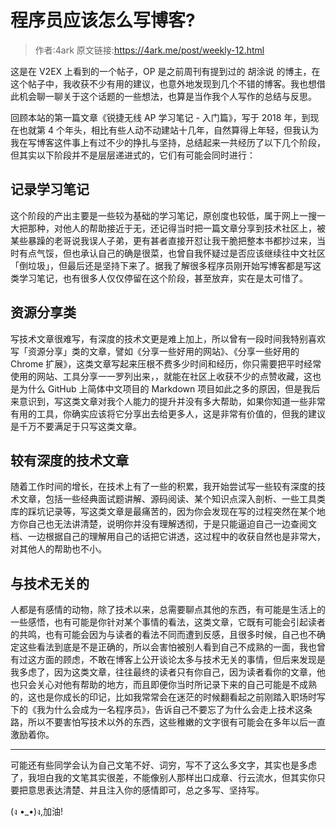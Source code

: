 # 程序员应该怎么写博客?

> 作者:4ark 原文链接:https://4ark.me/post/weekly-12.html

这是在 V2EX 上看到的一个帖子，OP 是之前周刊有提到过的 胡涂说 的博主，在这个帖子中，我收获不少有用的建议，也意外地发现到几个不错的博客。我也想借此机会聊一聊关于这个话题的一些想法，也算是当作我个人写作的总结与反思。

回顾本站的第一篇文章《锐捷无线 AP 学习笔记 - 入门篇》，写于 2018 年，到现在也就第 4 个年头，相比有些人动不动建站十几年，自然算得上年轻，但我认为我在写博客这件事上有过不少的挣扎与坚持，总结起来一共经历了以下几个阶段，但其实以下阶段并不是层层递进式的，它们有可能会同时进行：

## **记录学习笔记**

这个阶段的产出主要是一些较为基础的学习笔记，原创度也较低，属于网上一搜一大把那种，对他人的帮助接近于无，还记得当时把一篇文章分享到技术社区上，被某些暴躁的老哥说我误人子弟，更有甚者直接开怼让我干脆把整本书都抄过来，当时有点气馁，但也承认自己的确是很菜，也曾自我怀疑过是否应该继续往中文社区「倒垃圾」，但最后还是坚持下来了。据我了解很多程序员刚开始写博客都是写这类学习笔记，也有很多人仅仅停留在这个阶段，甚至放弃，实在是太可惜了。

## **资源分享类**

写技术文章很难写，有深度的技术文更是难上加上，所以曾有一段时间我特别喜欢写「资源分享」类的文章，譬如《分享一些好用的网站》、《分享一些好用的 Chrome 扩展》，这类文章写起来压根不费多少时间和经历，你只需要把平时经常使用的网站、工具分享一一罗列出来，，就能在社区上收获不少的点赞收藏，这也是为什么 GitHub 上简体中文项目的 Markdown 项目如此之多的原因，但是我后来意识到，写这类文章对我个人能力的提升并没有多大帮助，如果你知道一些非常有用的工具，你确实应该将它分享出去给更多人，这是非常有价值的，但我的建议是千万不要满足于只写这类文章。

## **较有深度的技术文章**

随着工作时间的增长，在技术上有了一些的积累，我开始尝试写一些较有深度的技术文章，包括一些经典面试题讲解、源码阅读、某个知识点深入剖析、一些工具类库的踩坑记录等，写这类文章是最痛苦的，因为你会发现在写的过程突然在某个地方你自己也无法讲清楚，说明你并没有理解透彻，于是只能逼迫自己一边查阅文档、一边根据自己的理解用自己的话把它讲透，这过程中的收获自然也是非常大，对其他人的帮助也不小。

## **与技术无关的**

人都是有感情的动物，除了技术以来，总需要聊点其他的东西，有可能是生活上的一些感悟，也有可能是你针对某个事情的看法，这类文章，它既有可能会引起读者的共鸣，也有可能会因为与读者的看法不同而遭到反感，且很多时候，自己也不确定这些看法到底是不是正确的，所以会害怕被别人看到自己不成熟的一面，我也曾有过这方面的顾虑，不敢在博客上公开谈论太多与技术无关的事情，但后来发现是我多虑了，因为这类文章，往往最终的读者只有你自己，因为读者看你的文章，他也只会关心对他有帮助的地方，而且即便你当时所记录下来的自己可能是不成熟的，这也是你成长的印记，比如我常常会在迷茫的时候翻看起之前刚踏入职场时写下的《我为什么会成为一名程序员》，告诉自己不要忘了为什么会走上技术这条路，所以不要害怕写技术以外的东西，这些稚嫩的文字很有可能会在多年以后一直激励着你。

---

可能还有些同学会认为自己文笔不好、词穷，写不了这么多文字，其实也是多虑了，我坦白我的文笔其实很差，不能像别人那样出口成章、行云流水，但其实你只要把意思表达清楚、并且注入你的感情即可，总之多写、坚持写。

(ง •\_•)ง,加油!
